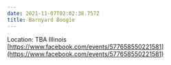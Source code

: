 ```yaml
---
date: 2021-11-07T02:02:38.757Z
title: Barnyard Boogie
---
```

Location: TBA Illinois  
[https://www.facebook.com/events/577658550221581](https://www.facebook.com/events/577658550221581)